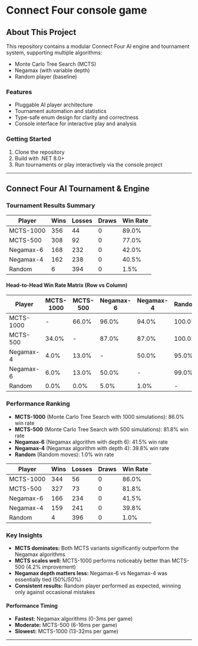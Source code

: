 # Connect Four console game

## About This Project

This repository contains a modular Connect Four AI engine and tournament system, supporting multiple algorithms:

- Monte Carlo Tree Search (MCTS)
- Negamax (with variable depth)
- Random player (baseline)

### Features

- Pluggable AI player architecture
- Tournament automation and statistics
- Type-safe enum design for clarity and correctness
- Console interface for interactive play and analysis

### Getting Started

1. Clone the repository
2. Build with .NET 8.0+
3. Run tournaments or play interactively via the console project

---

## Connect Four AI Tournament & Engine

### Tournament Results Summary

| Player    | Wins | Losses | Draws | Win Rate |
| --------- | ---- | ------ | ----- | -------- |
| MCTS-1000 | 356  | 44     | 0     | 89.0%    |
| MCTS-500  | 308  | 92     | 0     | 77.0%    |
| Negamax-6 | 168  | 232    | 0     | 42.0%    |
| Negamax-4 | 162  | 238    | 0     | 40.5%    |
| Random    | 6    | 394    | 0     | 1.5%     |

#### Head-to-Head Win Rate Matrix (Row vs Column)

| Player    | MCTS-1000 | MCTS-500 | Negamax-6 | Negamax-4 | Random  |
| --------- | --------- | -------- | --------- | --------- | ------- |
| MCTS-1000 | -         | 66.0%    | 96.0%     | 94.0%     | 100.0%  |
| MCTS-500  | 34.0%     | -        | 87.0%     | 87.0%     | 100.0%  |
| Negamax-4 | 4.0%      | 13.0%    | -         | 50.0%     | 95.0%   |
| Negamax-6 | 6.0%      | 13.0%    | 50.0%     | -         | 99.0%   |
| Random    | 0.0%      | 0.0%     | 5.0%      | 1.0%      | -       |

### Performance Ranking

- **MCTS-1000** (Monte Carlo Tree Search with 1000 simulations): 86.0% win rate
- **MCTS-500** (Monte Carlo Tree Search with 500 simulations): 81.8% win rate
- **Negamax-6** (Negamax algorithm with depth 6): 41.5% win rate
- **Negamax-4** (Negamax algorithm with depth 4): 39.8% win rate
- **Random** (Random moves): 1.0% win rate

| Player    | Wins | Losses | Draws | Win Rate |
| --------- | ---- | ------ | ----- | -------- |
| MCTS-1000 | 344  | 56     | 0     | 86.0%    |
| MCTS-500  | 327  | 73     | 0     | 81.8%    |
| Negamax-6 | 166  | 234    | 0     | 41.5%    |
| Negamax-4 | 159  | 241    | 0     | 39.8%    |
| Random    | 4    | 396    | 0     | 1.0%     |

### Key Insights

- **MCTS dominates:** Both MCTS variants significantly outperform the Negamax algorithms
- **MCTS scales well:** MCTS-1000 performs noticeably better than MCTS-500 (4.2% improvement)
- **Negamax depth matters less:** Negamax-6 vs Negamax-4 was essentially tied (50%/50%)
- **Consistent results:** Random player performed as expected, winning only against occasional mistakes

#### Performance Timing

- **Fastest:** Negamax algorithms (0-3ms per game)
- **Moderate:** MCTS-500 (6-16ms per game)
- **Slowest:** MCTS-1000 (13-32ms per game)

---
